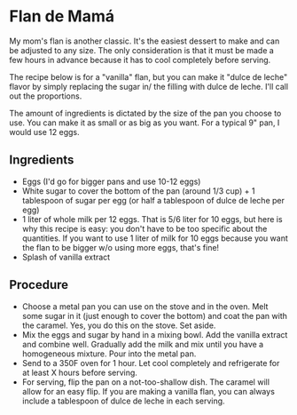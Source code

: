 # Flan de Mamá

My mom's flan is another classic. It's the easiest dessert to make and can be adjusted to any size. The only consideration is that it must be made a few hours in advance because it has to cool completely before serving.

The recipe below is for a "vanilla" flan, but you can make it "dulce de leche" flavor by simply replacing the sugar in/ the filling with dulce de leche. I'll call out the proportions.

The amount of ingredients is dictated by the size of the pan you choose to use. You can make it as small or as big as you want. For a typical 9" pan, I would use 12 eggs. 

## Ingredients
- Eggs (I'd go for bigger pans and use 10-12 eggs)
- White sugar to cover the bottom of the pan (around 1/3 cup) + 1 tablespoon of sugar per egg (or half a tablespoon of dulce de leche per egg)
- 1 liter of whole milk per 12 eggs. That is 5/6 liter for 10 eggs, but here is why this recipe is easy: you don't have to be too specific about the quantities. If you want to use 1 liter of milk for 10 eggs because you want the flan to be bigger w/o using more eggs, that's fine!
- Splash of vanilla extract

## Procedure
- Choose a metal pan you can use on the stove and in the oven. Melt some sugar in it (just enough to cover the bottom) and coat the pan with the caramel. Yes, you do this on the stove. Set aside.
- Mix the eggs and sugar by hand in a mixing bowl. Add the vanilla extract and combine well. Gradually add the milk and mix until you have a homogeneous mixture. Pour into the metal pan. 
- Send to a 350F oven for 1 hour. Let cool completely and refrigerate for at least X hours before serving. 
- For serving, flip the pan on a not-too-shallow dish. The caramel will allow for an easy flip. If you are making a vanilla flan, you can always include a tablespoon of dulce de leche in each serving. 
